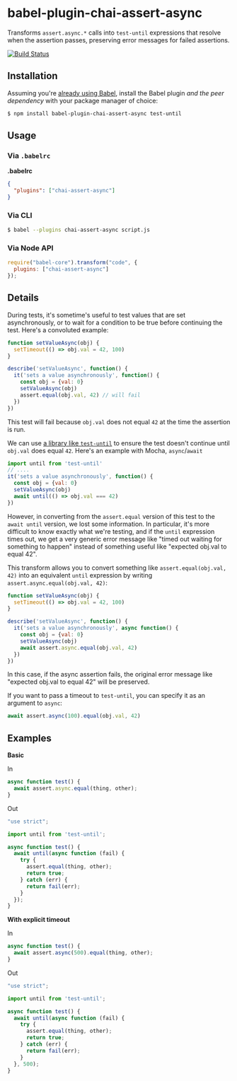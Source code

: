 # babel-plugin-chai-assert-async

Transforms `assert.async.*` calls into `test-until` expressions that resolve when the assertion passes, preserving error messages for failed assertions.

[![Build Status](https://travis-ci.org/BinaryMuse/babel-plugin-chai-assert-async.svg?branch=master)](https://travis-ci.org/BinaryMuse/babel-plugin-chai-assert-async)

## Installation

Assuming you're [already using Babel](http://babeljs.io/docs/setup/), install the Babel plugin *and the peer dependency* with your package manager of choice:

```sh
$ npm install babel-plugin-chai-assert-async test-until
```

## Usage

### Via `.babelrc`

**.babelrc**

```json
{
  "plugins": ["chai-assert-async"]
}
```

### Via CLI

```sh
$ babel --plugins chai-assert-async script.js
```

### Via Node API

```javascript
require("babel-core").transform("code", {
  plugins: ["chai-assert-async"]
});
```

## Details

During tests, it's sometime's useful to test values that are set asynchronously, or to wait for a condition to be true before continuing the test. Here's a convoluted example:

```javascript
function setValueAsync(obj) {
  setTimeout(() => obj.val = 42, 100)
}

describe('setValueAsync', function() {
  it('sets a value asynchronously', function() {
    const obj = {val: 0}
    setValueAsync(obj)
    assert.equal(obj.val, 42) // will fail
  })
})
```

This test will fail because `obj.val` does not equal `42` at the time the assertion is run.

We can use [a library like `test-until`](https://www.npmjs.com/package/test-until) to ensure the test doesn't continue until `obj.val` does equal `42`. Here's an example with Mocha, `async`/`await`

```javascript
import until from 'test-until'
// ....
it('sets a value asynchronously', function() {
  const obj = {val: 0}
  setValueAsync(obj)
  await until(() => obj.val === 42)
})
```

However, in converting from the `assert.equal` version of this test to the `await until` version, we lost some information. In particular, it's more difficult to know exactly what we're testing, and if the `until` expression times out, we get a very generic error message like "timed out waiting for something to happen" instead of something useful like "expected obj.val to equal 42".

This transform allows you to convert something like `assert.equal(obj.val, 42)` into an equivalent `until` expression by writing `assert.async.equal(obj.val, 42)`:

```javascript
function setValueAsync(obj) {
  setTimeout(() => obj.val = 42, 100)
}

describe('setValueAsync', function() {
  it('sets a value asynchronously', async function() {
    const obj = {val: 0}
    setValueAsync(obj)
    await assert.async.equal(obj.val, 42)
  })
})
```

In this case, if the async assertion fails, the original error message like "expected obj.val to equal 42" will be preserved.

If you want to pass a timeout to `test-until`, you can specify it as an argument to `async`:

```javascript
await assert.async(100).equal(obj.val, 42)
```

## Examples

**Basic**

In

```js
async function test() {
  await assert.async.equal(thing, other);
}
```

Out

```js
"use strict";

import until from 'test-until';

async function test() {
  await until(async function (fail) {
    try {
      assert.equal(thing, other);
      return true;
    } catch (err) {
      return fail(err);
    }
  });
}
```

**With explicit timeout**

In

```js
async function test() {
  await assert.async(500).equal(thing, other);
}
```

Out

```js
"use strict";

import until from 'test-until';

async function test() {
  await until(async function (fail) {
    try {
      assert.equal(thing, other);
      return true;
    } catch (err) {
      return fail(err);
    }
  }, 500);
}
```
